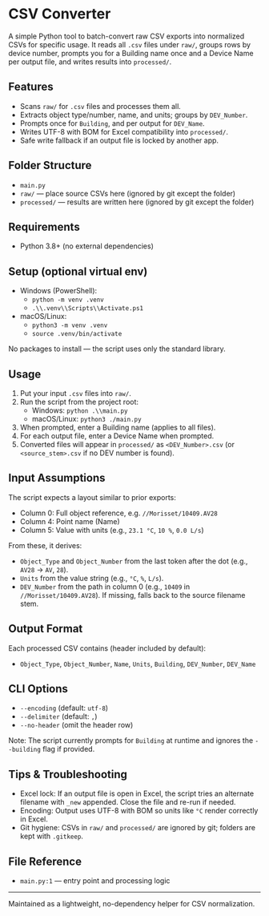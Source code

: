 # CSV Converter

A simple Python tool to batch-convert raw CSV exports into normalized CSVs for specific usage. It reads all `.csv` files under `raw/`, groups rows by device number, prompts you for a Building name once and a Device Name per output file, and writes results into `processed/`.

## Features
- Scans `raw/` for `.csv` files and processes them all.
- Extracts object type/number, name, and units; groups by `DEV_Number`.
- Prompts once for `Building`, and per output for `DEV_Name`.
- Writes UTF-8 with BOM for Excel compatibility into `processed/`.
- Safe write fallback if an output file is locked by another app.

## Folder Structure
- `main.py`
- `raw/` — place source CSVs here (ignored by git except the folder)
- `processed/` — results are written here (ignored by git except the folder)

## Requirements
- Python 3.8+ (no external dependencies)

## Setup (optional virtual env)
- Windows (PowerShell):
  - `python -m venv .venv`
  - `.\\.venv\\Scripts\\Activate.ps1`
- macOS/Linux:
  - `python3 -m venv .venv`
  - `source .venv/bin/activate`

No packages to install — the script uses only the standard library.

## Usage
1. Put your input `.csv` files into `raw/`.
2. Run the script from the project root:
   - Windows: `python .\\main.py`
   - macOS/Linux: `python3 ./main.py`
3. When prompted, enter a Building name (applies to all files).
4. For each output file, enter a Device Name when prompted.
5. Converted files will appear in `processed/` as `<DEV_Number>.csv` (or `<source_stem>.csv` if no DEV number is found).

## Input Assumptions
The script expects a layout similar to prior exports:
- Column 0: Full object reference, e.g. `//Morisset/10409.AV28`
- Column 4: Point name (Name)
- Column 5: Value with units (e.g., `23.1 °C`, `10 %`, `0.0 L/s`)

From these, it derives:
- `Object_Type` and `Object_Number` from the last token after the dot (e.g., `AV28` → `AV`, `28`).
- `Units` from the value string (e.g., `°C`, `%`, `L/s`).
- `DEV_Number` from the path in column 0 (e.g., `10409` in `//Morisset/10409.AV28`). If missing, falls back to the source filename stem.

## Output Format
Each processed CSV contains (header included by default):
- `Object_Type`, `Object_Number`, `Name`, `Units`, `Building`, `DEV_Number`, `DEV_Name`

## CLI Options
- `--encoding` (default: `utf-8`)
- `--delimiter` (default: `,`)
- `--no-header` (omit the header row)

Note: The script currently prompts for `Building` at runtime and ignores the `--building` flag if provided.

## Tips & Troubleshooting
- Excel lock: If an output file is open in Excel, the script tries an alternate filename with `_new` appended. Close the file and re-run if needed.
- Encoding: Output uses UTF-8 with BOM so units like `°C` render correctly in Excel.
- Git hygiene: CSVs in `raw/` and `processed/` are ignored by git; folders are kept with `.gitkeep`.

## File Reference
- `main.py:1` — entry point and processing logic

---
Maintained as a lightweight, no-dependency helper for CSV normalization.

